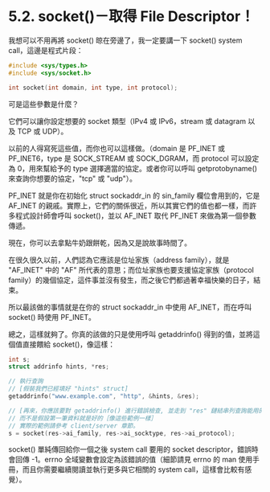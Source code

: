 # 5.2. socket()－取得 File Descriptor！

我想可以不用再將 socket() 晾在旁邊了，我一定要講一下 socket() system call，這邊是程式片段：

```c
#include <sys/types.h>
#include <sys/socket.h>

int socket(int domain, int type, int protocol);
```

可是這些參數是什麼？

它們可以讓你設定想要的 socket 類型（IPv4 或 IPv6，stream 或 datagram 以及 TCP 或 UDP）。

以前的人得寫死這些值，而你也可以這樣做。（domain 是 PF\_INET 或 PF\_INET6，type 是 SOCK\_STREAM 或 SOCK\_DGRAM，而 protocol 可以設定為 0，用來幫給予的 type 選擇適當的協定。或者你可以呼叫 getprotobyname() 來查詢你想要的協定，"tcp" 或 "udp"）。

PF\_INET 就是你在初始化 struct sockaddr\_in 的 sin\_family 欄位會用到的，它是 AF\_INET 的親戚。實際上，它們的關係很近，所以其實它們的值也都一樣，而許多程式設計師會呼叫 socket()，並以 AF\_INET 取代 PF\_INET 來做為第一個參數傳遞。

現在，你可以去拿點牛奶跟餅乾，因為又是說故事時間了。

在很久很久以前，人們認為它應該是位址家族（address family），就是 "AF\_INET" 中的 "AF" 所代表的意思；而位址家族也要支援協定家族（protocol family）的幾個協定，這件事並沒有發生，而之後它們都過著幸福快樂的日子，結束。

所以最該做的事情就是在你的 struct sockaddr\_in 中使用 AF\_INET，而在呼叫 socket() 時使用 PF\_INET。

總之，這樣就夠了。你真的該做的只是使用呼叫 getaddrinfo() 得到的值，並將這個值直接餵給 socket()，像這樣：

```c
int s;
struct addrinfo hints, *res;

// 執行查詢
// [假裝我們已經填好 "hints" struct]
getaddrinfo("www.example.com", "http", &hints, &res);

// [再來，你應該要對 getaddrinfo() 進行錯誤檢查, 並走到 "res" 鏈結串列查詢能用的資料，
// 而不是假設第一筆資料就是好的［像這些範例一樣］
// 實際的範例請參考 client/server 章節。
s = socket(res->ai_family, res->ai_socktype, res->ai_protocol);
```

socket() 單純傳回給你一個之後 system call 要用的 socket descriptor，錯誤時會回傳 -1。errno 全域變數會設定為該錯誤的值（細節請見 errno 的 man 使用手冊，而且你需要繼續閱讀並執行更多與它相關的 system call，這樣會比較有感覺）。
